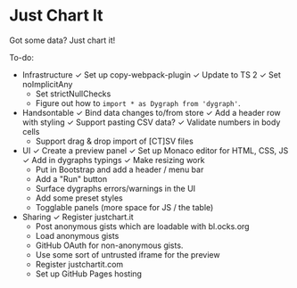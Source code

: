 # Just Chart It

Got some data? Just chart it!

To-do:

- Infrastructure
  ✓ Set up copy-webpack-plugin
  ✓ Update to TS 2
  ✓ Set noImplicitAny
  - Set strictNullChecks
  - Figure out how to `import * as Dygraph from 'dygraph'`.
- Handsontable
  ✓ Bind data changes to/from store
  ✓ Add a header row with styling
  ✓ Support pasting CSV data?
  ✓ Validate numbers in body cells
  - Support drag & drop import of [CT]SV files
- UI
  ✓ Create a preview panel
  ✓ Set up Monaco editor for HTML, CSS, JS
  ✓ Add in dygraphs typings
  ✓ Make resizing work
  - Put in Bootstrap and add a header / menu bar
  - Add a "Run" button
  - Surface dygraphs errors/warnings in the UI
  - Add some preset styles
  - Togglable panels (more space for JS / the table)
- Sharing
  ✓ Register justchart.it
  - Post anonymous gists which are loadable with bl.ocks.org
  - Load anonymous gists
  - GitHub OAuth for non-anonymous gists.
  - Use some sort of untrusted iframe for the preview
  - Register justchartit.com
  - Set up GitHub Pages hosting
